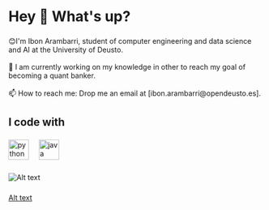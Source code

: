 <h1 align="left">Hey 👋 What's up?</h1>

###

<p align="left">😊I'm Ibon Arambarri, student of computer engineering and data science and AI at the University of Deusto.<br><br>🔭 I am currently working on my knowledge in other to reach my goal of becoming a quant banker.<br><br>📫 How to reach me: Drop me an email at [ibon.arambarri@opendeusto.es].</p>

###

<h2 align="left">I code with</h2>

###

<div align="left">
  <img src="https://cdn.jsdelivr.net/gh/devicons/devicon/icons/python/python-original.svg" height="40" alt="python logo"  />
  <img width="12" />
  <img src="https://cdn.jsdelivr.net/gh/devicons/devicon/icons/java/java-original.svg" height="40" alt="java logo"  />
</div>

###

![Alt text](https://spotify-recently-played-readme.vercel.app/api?user=31ppqhhzpuatw6rzpcjkpeapsyca)

###

[Alt text](https://spotify-recently-played-readme.vercel.app/api?user=31ppqhhzpuatw6rzpcjkpeapsyca)
###
